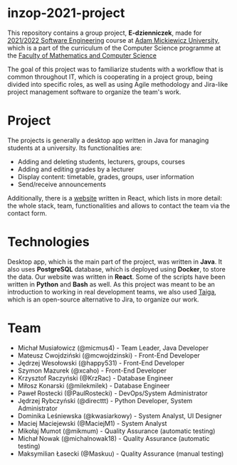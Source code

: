 # inzop-2021-project
This repository contains a group project, **E-dzienniczek**, made for [2021/2022 Software Engineering](https://usosweb.amu.edu.pl/kontroler.php?_action=katalog2%2Fprzedmioty%2FpokazPrzedmiot&kod=06-DINOLI0&lang=en) course at [Adam Mickiewicz University](https://amu.edu.pl/en), which is a part of the curriculum of the Computer Science programme at the [Faculty of Mathematics and Computer Science](https://wmi.amu.edu.pl/en)

The goal of this project was to familiarize students with a workflow that is common throughout IT, which is cooperating in a project group, being divided into specific roles, as well as using Agile methodology and Jira-like project management software to organize the team's work.

# Project
The projects is generally a desktop app written in Java for managing students at a university. Its functionalities are:
- Adding and deleting students, lecturers, groups, courses
- Adding and editing grades by a lecturer
- Display content: timetable, grades, groups, user information
- Send/receive announcements

Additionally, there is a [website](https://edzienniczek.netlify.app/) written in React, which lists in more detail: the whole stack, team, functionalities and allows to contact the team via the contact form.

# Technologies
Desktop app, which is the main part of the project, was written in **Java**. It also uses **PostgreSQL** database, which is deployed using **Docker**, to store the data. Our website was written in **React**. Some of the scripts have been written in **Python** and **Bash** as well.
As this project was meant to be an introduction to working in real development teams, we also used [Taiga](https://www.taiga.io/), which is an open-source alternative to Jira, to organize our work.

# Team
- Michał Musiałowicz (@micmus4) - Team Leader, Java Developer
- Mateusz Cwojdziński (@mcwojdzinski) - Front-End Developer
- Jędrzej Wesołowski (@happy531) - Front-End Developer
- Szymon Mazurek (@xcaho) - Front-End Developer
- Krzysztof Raczyński (@KrzRac) - Database Engineer
- Miłosz Konarski (@milekmilek) - Database Engineer
- Paweł Rostecki (@PaulRostecki) - DevOps/System Administrator
- Jędrzej Rybczyński (@directtt) - Python Developer, System Administrator
- Dominika Leśniewska (@kwasiarkowy) - System Analyst, UI Designer
- Maciej Maciejewski (@MaciejM1) - System Analyst
- Mikołaj Mumot (@mikmum) - Quality Assurance (automatic testing)
- Michał Nowak (@michalnowak18) - Quality Assurance (automatic testing)
- Maksymilian Łasecki (@Maskuu) - Quality Assurance (manual testing)
